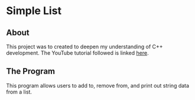 # Simple List

## About

This project was to created to deepen my understanding of C++ development.
The YouTube tutorial followed is linked [here](https://www.youtube.com/watch?v=VXvPpPCF7E0).

## The Program

This program allows users to add to, remove from, and print out string data from a list.
